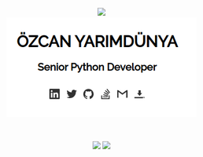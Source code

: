 <p align="center">
    <a href="https://github.com/ozcanyarimdunya?tab=repositories&language=python">
        <img src="https://img.shields.io/badge/I%20am%20a%20Python%20developer-14354C.svg?&style=for-the-badge&logo=python&logoColor=white"/>
    </a>  
    <br>
    <a href="http://semiworld.org/" target="_blank">
        <img src="https://github.com/ozcanyarimdunya/ozcanyarimdunya/blob/master/sw.png"/> 
    </a>  
</p>
<br>
<p align="center">
    <a><img align="center" src="https://github-readme-stats.vercel.app/api?username=ozcanyarimdunya&count_private=true&show_icons=true&theme=vue"/></a>
    <a><img align="center" src="https://github-readme-stats.vercel.app/api/top-langs/?username=ozcanyarimdunya&theme=vue&hide=tex,java,css"/></a>
</p>
